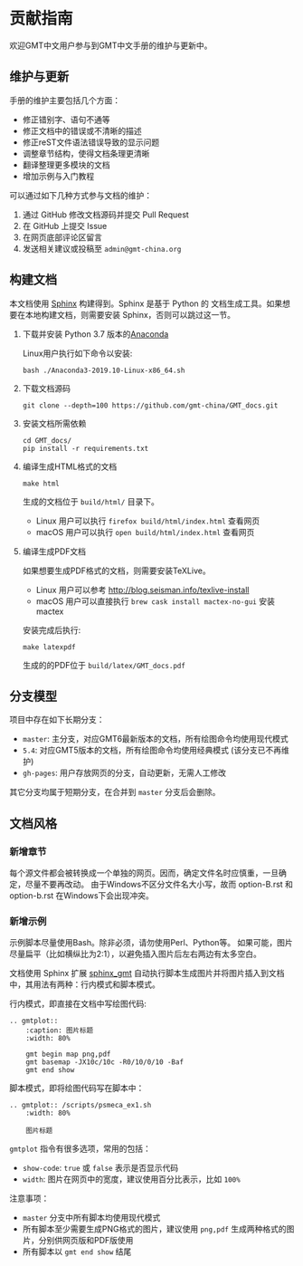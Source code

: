 # 贡献指南

欢迎GMT中文用户参与到GMT中文手册的维护与更新中。

## 维护与更新

手册的维护主要包括几个方面：

- 修正错别字、语句不通等
- 修正文档中的错误或不清晰的描述
- 修正reST文件语法错误导致的显示问题
- 调整章节结构，使得文档条理更清晰
- 翻译整理更多模块的文档
- 增加示例与入门教程

可以通过如下几种方式参与文档的维护：

1. 通过 GitHub 修改文档源码并提交 Pull Request
2. 在 GitHub 上提交 Issue
3. 在网页底部评论区留言
4. 发送相关建议或投稿至 `admin@gmt-china.org`

## 构建文档

本文档使用 [Sphinx](http://www.sphinx-doc.org/) 构建得到。Sphinx 是基于 Python 的
文档生成工具。如果想要在本地构建文档，则需要安装 Sphinx，否则可以跳过这一节。

1.  下载并安装 Python 3.7 版本的[Anaconda](https://www.anaconda.com/distribution/#download-section)

    Linux用户执行如下命令以安装:

        bash ./Anaconda3-2019.10-Linux-x86_64.sh

2.  下载文档源码

        git clone --depth=100 https://github.com/gmt-china/GMT_docs.git

3.  安装文档所需依赖

        cd GMT_docs/
        pip install -r requirements.txt

4.  编译生成HTML格式的文档

        make html

    生成的文档位于 `build/html/` 目录下。

    - Linux 用户可以执行 `firefox build/html/index.html` 查看网页
    - macOS 用户可以执行 `open build/html/index.html` 查看网页

5.  编译生成PDF文档

    如果想要生成PDF格式的文档，则需要安装TeXLive。

    - Linux 用户可以参考 http://blog.seisman.info/texlive-install
    - macOS 用户可以直接执行 `brew cask install mactex-no-gui` 安装 mactex

	安装完成后执行:

        make latexpdf

    生成的的PDF位于 `build/latex/GMT_docs.pdf`

## 分支模型

项目中存在如下长期分支：

- `master`: 主分支，对应GMT6最新版本的文档，所有绘图命令均使用现代模式
- `5.4`: 对应GMT5版本的文档，所有绘图命令均使用经典模式 (该分支已不再维护)
- `gh-pages`: 用户存放网页的分支，自动更新，无需人工修改

其它分支均属于短期分支，在合并到 `master` 分支后会删除。

## 文档风格

### 新增章节

每个源文件都会被转换成一个单独的网页。因而，确定文件名时应慎重，一旦确定，尽量不要再改动。
由于Windows不区分文件名大小写，故而 option-B.rst 和 option-b.rst 在Windows下会出现冲突。

### 新增示例

示例脚本尽量使用Bash。除非必须，请勿使用Perl、Python等。
如果可能，图片尽量扁平（比如横纵比为2:1），以避免插入图片后左右两边有太多空白。

文档使用 Sphinx 扩展 [sphinx_gmt](https://github.com/GenericMappingTools/sphinx_gmt)
自动执行脚本生成图片并将图片插入到文档中，其用法有两种：行内模式和脚本模式。

行内模式，即直接在文档中写绘图代码:

```
.. gmtplot::
    :caption: 图片标题
    :width: 80%

    gmt begin map png,pdf
    gmt basemap -JX10c/10c -R0/10/0/10 -Baf
    gmt end show
```

脚本模式，即将绘图代码写在脚本中：

```
.. gmtplot:: /scripts/psmeca_ex1.sh
    :width: 80%

    图片标题
```

`gmtplot` 指令有很多选项，常用的包括：

- `show-code`: `true` 或 `false` 表示是否显示代码
- `width`: 图片在网页中的宽度，建议使用百分比表示，比如 `100%`

注意事项：

- `master` 分支中所有脚本均使用现代模式
- 所有脚本至少需要生成PNG格式的图片，建议使用 `png,pdf` 生成两种格式的图片，分别供网页版和PDF版使用
- 所有脚本以 `gmt end show` 结尾

